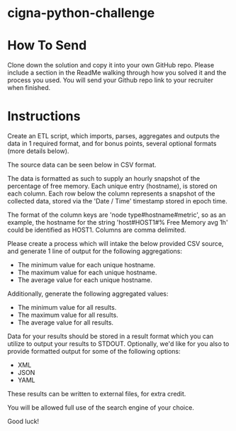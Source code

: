 # cigna-python-challenge

# **How To Send** 

Clone down the solution and copy it into your own GitHub repo.
Please include a section in the ReadMe walking through how you solved it and the process you used. 
You will send your Github repo link to your recruiter when finished. 

# **Instructions**

Create an ETL script, which imports, parses, aggregates and outputs the data in 1 required 
format, and for bonus points, several optional formats (more details below).

The source data can be seen below in CSV format.

The data is formatted as such to supply an hourly snapshot of the percentage of free memory. 
Each unique entry (hostname), is stored on each column.  Each row below the column represents 
a snapshot of the collected data, stored via the 'Date / Time' timestamp stored in epoch time.

The format of the column keys are 'node type#hostname#metric', so as an example, the hostname 
for the string 'host#HOST1#% Free Memory avg 1h' could be identified as HOST1.  Columns are 
comma delimited.

Please create a process which will intake the below provided CSV source, and generate 1 line 
of output for the following aggregations:

- The minimum value for each unique hostname.
- The maximum value for each unique hostname.
- The average value for each unique hostname.

Additionally, generate the following aggregated values:

- The minimum value for all results.
- The maximum value for all results.
- The average value for all results.

Data for your results should be stored in a result format which you can utilize to output your 
results to STDOUT. Optionally, we'd like for you also to provide formatted output for some of 
the following options:

- XML
- JSON
- YAML

These results can be written to external files, for extra credit.

You will be allowed full use of the search engine of your choice.

Good luck!



